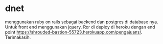 # dnet
menggunakan ruby on rails sebagai backend dan postgres di database nya. Untuk front end menggunakan jquery. Ror di deploy di heroku dengan end point https://shrouded-bastion-55723.herokuapp.com/pengajuans/. Terimakasih.
